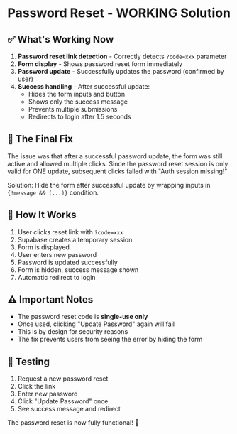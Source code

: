 # Password Reset - WORKING Solution

## ✅ What's Working Now

1. **Password reset link detection** - Correctly detects `?code=xxx` parameter
2. **Form display** - Shows password reset form immediately
3. **Password update** - Successfully updates the password (confirmed by user)
4. **Success handling** - After successful update:
   - Hides the form inputs and button
   - Shows only the success message
   - Prevents multiple submissions
   - Redirects to login after 1.5 seconds

## 🔧 The Final Fix

The issue was that after a successful password update, the form was still active and allowed multiple clicks. Since the password reset session is only valid for ONE update, subsequent clicks failed with "Auth session missing!"

Solution: Hide the form after successful update by wrapping inputs in `{!message && (...)}` condition.

## 🎯 How It Works

1. User clicks reset link with `?code=xxx`
2. Supabase creates a temporary session
3. Form is displayed
4. User enters new password
5. Password is updated successfully
6. Form is hidden, success message shown
7. Automatic redirect to login

## ⚠️ Important Notes

- The password reset code is **single-use only**
- Once used, clicking "Update Password" again will fail
- This is by design for security reasons
- The fix prevents users from seeing the error by hiding the form

## 🧪 Testing

1. Request a new password reset
2. Click the link
3. Enter new password
4. Click "Update Password" once
5. See success message and redirect

The password reset is now fully functional! 🎉
